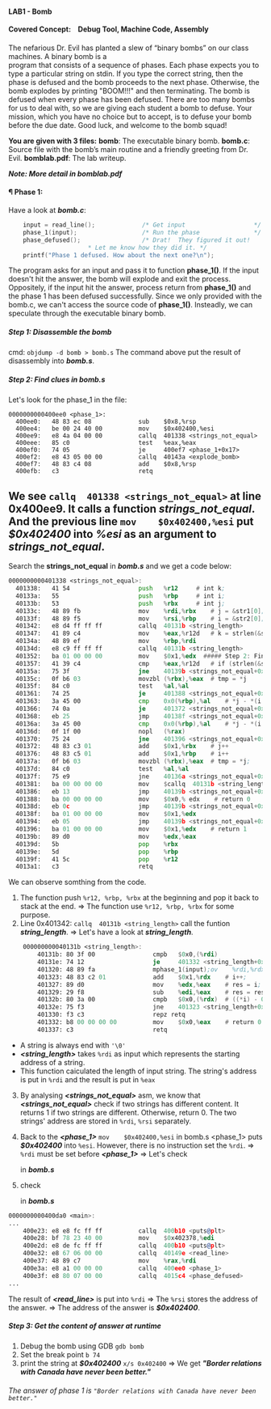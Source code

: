 #### **LAB1 - Bomb**

**Covered Concept:&emsp;Debug Tool, Machine Code, Assembly**

#### **<Description>**
The nefarious Dr. Evil has planted a slew of “binary bombs” on our class machines. A binary bomb is a  
program that consists of a sequence of phases. Each phase expects you to type a particular string on stdin.
If you type the correct string, then the phase is defused and the bomb proceeds to the next phase. Otherwise,
the bomb explodes by printing "BOOM!!!" and then terminating. The bomb is defused when every phase
has been defused.
There are too many bombs for us to deal with, so we are giving each student a bomb to defuse. Your
mission, which you have no choice but to accept, is to defuse your bomb before the due date. Good luck,
and welcome to the bomb squad!

**You are given with 3 files:**
**bomb**: The executable binary bomb.
**bomb.c**: Source file with the bomb’s main routine and a friendly greeting from Dr. Evil.
**bomblab.pdf**: The lab writeup.

***Note: More detail in bomblab.pdf***  


#### **<My Solution>**
#### &para; Phase 1:
Have a look at ***bomb.c***:
```C
    input = read_line();             /* Get input                   */
    phase_1(input);                  /* Run the phase               */
    phase_defused();                 /* Drat!  They figured it out!
				      * Let me know how they did it. */
    printf("Phase 1 defused. How about the next one?\n");
```
The program asks for an input and pass it to function **phase_1()**. If the input doesn't hit the answer, the bomb will explode and exit the process. Oppositely, if the input hit the answer, process return from **phase_1()** and the phase 1 has been defused successfully.
Since we only provided with the bomb.c, we can't access the source code of **phase_1()**. Insteadly, we can speculate through the executable binary bomb.

##### Step 1: Disassemble the bomb
cmd: `objdump -d bomb > bomb.s`
The command above put the result of disassembly into ***bomb.s***.

##### Step 2: Find clues in ***bomb.s***
Let's look for the phase_1 in the file:
```assembly
0000000000400ee0 <phase_1>:
  400ee0:	48 83 ec 08          	sub    $0x8,%rsp
  400ee4:	be 00 24 40 00       	mov    $0x402400,%esi
  400ee9:	e8 4a 04 00 00       	callq  401338 <strings_not_equal>
  400eee:	85 c0                	test   %eax,%eax
  400ef0:	74 05                	je     400ef7 <phase_1+0x17>
  400ef2:	e8 43 05 00 00       	callq  40143a <explode_bomb>
  400ef7:	48 83 c4 08          	add    $0x8,%rsp
  400efb:	c3                   	retq   
```
We see `callq  401338 <strings_not_equal>` at line 0x400ee9. It calls a function ***strings_not_equal***.
And the previous line `mov    $0x402400,%esi` put ***$0x402400*** into ***%esi*** as an argument to ***strings_not_equal***.
----
Search the **strings_not_equal** in ***bomb.s*** and we get a code below:
```asm
0000000000401338 <strings_not_equal>:
  401338:	41 54                	push   %r12     # int k;
  40133a:	55                   	push   %rbp     # int i;
  40133b:	53                   	push   %rbx     # int j;
  40133c:	48 89 fb             	mov    %rdi,%rbx    # j = &str1[0];
  40133f:	48 89 f5             	mov    %rsi,%rbp    # i = &str2[0];
  401342:	e8 d4 ff ff ff       	callq  40131b <string_length>
  401347:	41 89 c4             	mov    %eax,%r12d   # k = strlen(&str1[0]);
  40134a:	48 89 ef             	mov    %rbp,%rdi
  40134d:	e8 c9 ff ff ff       	callq  40131b <string_length>
  401352:	ba 01 00 00 00       	mov    $0x1,%edx  ##### Step 2: Find clues in ***bomb.s***  
  401357:	41 39 c4             	cmp    %eax,%r12d   # if (strlen(&str1[0]) != strlen(&str2[0]))
  40135a:	75 3f                	jne    40139b <strings_not_equal+0x63>   # jump (return 1)
  40135c:	0f b6 03             	movzbl (%rbx),%eax  # tmp = *j
  40135f:	84 c0                	test   %al,%al  
  401361:	74 25                	je     401388 <strings_not_equal+0x50>  # jump if (*j == '\0')
  401363:	3a 45 00             	cmp    0x0(%rbp),%al    # *j - *(i + 0) 
  401366:	74 0a                	je     401372 <strings_not_equal+0x3a>  # if ((*j) == *(i + 0))
  401368:	eb 25                	jmp    40138f <strings_not_equal+0x57>
  40136a:	3a 45 00             	cmp    0x0(%rbp),%al    # *j - *(i + 0)
  40136d:	0f 1f 00             	nopl   (%rax)
  401370:	75 24                	jne    401396 <strings_not_equal+0x5e> # jump if ((*j) != *(i + 0))
  401372:	48 83 c3 01          	add    $0x1,%rbx    # j++
  401376:	48 83 c5 01          	add    $0x1,%rbp    # i++
  40137a:	0f b6 03             	movzbl (%rbx),%eax  # tmp = *j;
  40137d:	84 c0                	test   %al,%al      
  40137f:	75 e9                	jne    40136a <strings_not_equal+0x32>  # jump if (tmp != 0)
  401381:	ba 00 00 00 00       	mov    $callq  40131b <string_length>0x0,%edx
  401386:	eb 13                	jmp    40139b <strings_not_equal+0x63>
  401388:	ba 00 00 00 00       	mov    $0x0,% edx    # return 0
  40138d:	eb 0c                	jmp    40139b <strings_not_equal+0x63>
  40138f:	ba 01 00 00 00       	mov    $0x1,%edx
  401394:	eb 05                	jmp    40139b <strings_not_equal+0x63>
  401396:	ba 01 00 00 00       	mov    $0x1,%edx    # return 1
  40139b:	89 d0                	mov    %edx,%eax
  40139d:	5b                   	pop    %rbx
  40139e:	5d                   	pop    %rbp
  40139f:	41 5c                	pop    %r12
  4013a1:	c3                   	retq
```

We can observe somthing from the code. 
1. The function push `%r12, %rbp, %rbx` at the beginning and pop it back to stack at the end.
    &rArr; The function use `%r12, %rbp, %rbx` for some purpose.
2. Line 0x401342: `callq  40131b <string_length>` call the funtion ***string_length***.
    &rArr; Let's have a look at ***string_length***.
    
```asm
    000000000040131b <string_length>:
        40131b:	80 3f 00             	cmpb   $0x0,(%rdi)      
        40131e:	74 12                	je     401332 <string_length+0x17>  # jump if (%rdi) == '\0'
        401320:	48 89 fa             	mphase_1(input);ov    %rdi,%rdx    # int i = &str[0]; 
        401323:	48 83 c2 01          	add    $0x1,%rdx    # i++;
        401327:	89 d0                	mov    %edx,%eax    # res = i;
        401329:	29 f8                	sub    %edi,%eax    # res = res - &str[0];
        40132b:	80 3a 00             	cmpb   $0x0,(%rdx)  # ((*i) - 0)
        40132e:	75 f3                	jne    401323 <string_length+0x8>   # if ((*i) != '\0')
        401330:	f3 c3                	repz retq 
        401332:	b8 00 00 00 00       	mov    $0x0,%eax    # return 0
        401337:	c3                   	retq   
```

- A string is always end with `'\0'`
- ***<string_length>*** takes `%rdi` as input which represents the starting address of a string.
- This function caiculated the length of input string. The string's address is put in `%rdi` and the result is put in `%eax`

3. By analysing ***<strings_not_equal>*** asm, we know that ***<strings_not_equal>*** check if two strings has different            content. It returns 1 if two strings are different. Otherwise, return 0.
    The two strings' address are stored in `%rdi`, `%rsi` separately.

4. Back to the ***<phase_1>***
    `mov    $0x402400,%esi` in bomb.s <phase_1> puts ***$0x402400*** into `%esi`.
    However, there is no instruction set the `%rdi`.
    &rArr; `%rdi` must be set before ***<phase_1>***
    &rArr; Let's check ***<main>*** in ***bomb.s***

5. check ***<main>*** in ***bomb.s***
```asm
0000000000400da0 <main>:
... 
    400e23:	e8 e8 fc ff ff       	callq  400b10 <puts@plt>
    400e28:	bf 78 23 40 00       	mov    $0x402378,%edi
    400e2d:	e8 de fc ff ff       	callq  400b10 <puts@plt>
    400e32:	e8 67 06 00 00       	callq  40149e <read_line>
    400e37:	48 89 c7             	mov    %rax,%rdi
    400e3a:	e8 a1 00 00 00       	callq  400ee0 <phase_1>
    400e3f:	e8 80 07 00 00       	callq  4015c4 <phase_defused>
... 
```

The result of ***<read_line>*** is put into `%rdi`
&rArr; The `%rsi` stores the address of the answer.
&rArr; The address of the answer is ***$0x402400***.

##### Step 3: Get the content of answer at runtime
1. Debug the bomb using GDB
    `gdb bomb`
2. Set the break point
    `b 74`
3. print the string at ***$0x402400***
    `x/s 0x402400`
    &rArr; We get ***"Border relations with Canada have never been better."***

###### The answer of phase 1 is `"Border relations with Canada have never been better."`

